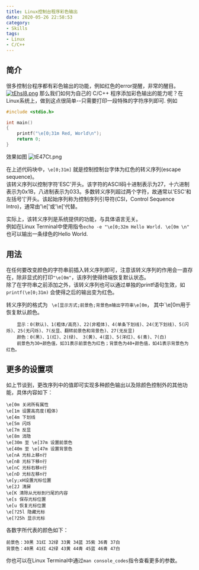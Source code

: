 ```yaml
---
title: Linux控制台程序彩色输出
date: 2020-05-26 22:58:53
category: 
- Skills
tags:
- Linux
- C/C++
---
```


## 简介
很多控制台程序都有彩色输出的功能，例如红色的error提醒，非常的醒目。
[![tEhsl8.png](https://s1.ax1x.com/2020/05/27/tEhsl8.png)](https://imgchr.com/i/tEhsl8)
那么我们如何为自己的 C/C++ 程序添加彩色输出的能力呢？在Linux系统上，做到这点很简单--只需要打印一段特殊的字符序列即可.
例如  
```C
#include <stdio.h>

int main()
{
    printf("\e[0;31m Red, World\n");
    return 0;
}
```

效果如图
![tE47Ct.png](https://s1.ax1x.com/2020/05/27/tE47Ct.png)

在上述代码块中，`\e[0;31m]` 就是控制控制台字体为红色的转义序列(escape sequence)。  
该转义序列以控制字符'ESC'开头。该字符的ASCII码十进制表示为27，十六进制表示为0x1B，八进制表示为033。多数转义序列超过两个字符，故通常以'ESC'和左括号'['开头。该起始序列称为控制序列引导符(CSI，Control Sequence Intro)，通常由'\e['或'\e['代替。

实际上，该转义序列是系统提供的功能，与具体语言无关。  
例如在Linux Terminal中使用指令`echo -e "\e[0;32m Hello World. \e[0m \n"` 也可以输出一条绿色的Hello World.  

## 用法
在任何要改变颜色的字符串前插入转义序列即可，注意该转义序列的作用会一直存在，除非显式的打印`"\e[0m"`，该序列使得终端恢复默认状态。   
除了在字符串之前添加之外，该转义序列也可以通过单独的printf语句生效，如`printf(\e[0;31m)` 会使得之后的输出变为红色。

转义序列的格式为
` \e[显示方式;前景色;背景色m输出字符串\e[0m`，
其中`\e[0m用于恢复默认颜色。  
```
    显示：0(默认)、1(粗体/高亮)、22(非粗体)、4(单条下划线)、24(无下划线)、5(闪烁)、25(无闪烁)、7(反显、翻转前景色和背景色)、27(无反显)  
    颜色：0(黑)、1(红)、2(绿)、 3(黄)、4(蓝)、5(洋红)、6(青)、7(白)  
    前景色为30+颜色值，如31表示前景色为红色；背景色为40+颜色值，如41表示背景色为红色。  
```
## 更多的设置项
如上节谈到，更改序列中的值即可实现多种颜色输出以及除颜色控制外的其他功能，具体内容如下：   

    \e[0m 关闭所有属性  
    \e[1m 设置高亮度(粗体)  
    \e[4m 下划线  
    \e[5m 闪烁  
    \e[7m 反显  
    \e[8m 消隐  
    \e[30m 至 \e[37m 设置前景色  
    \e[40m 至 \e[47m 设置背景色  
    \e[nA 光标上移n行   
    \e[nB 光标下移n行  
    \e[nC 光标右移n行  
    \e[nD 光标左移n行  
    \e[y;xH设置光标位置  
    \e[2J 清屏  
    \e[K 清除从光标到行尾的内容  
    \e[s 保存光标位置   
    \e[u 恢复光标位置  
    \e[?25l 隐藏光标  
    \e[?25h 显示光标  

各数字所代表的颜色如下：  

    前景色：30黑 31红 32绿 33黄 34蓝 35紫 36青 37白  
    背景色：40黑 41红 42绿 43黄 44青 45蓝 46青 47白

你也可以在Linux Terminal中通过`man console_codes`指令查看更多的参数。